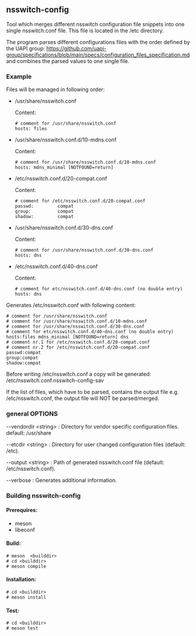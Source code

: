 ## nsswitch-config

Tool which merges different nsswitch configuration file snippets into one single
nsswitch.conf file. This file is located in the /etc directory.

The program parses different configurations files with the order defined by the
UAPI group:
https://github.com/uapi-group/specifications/blob/main/specs/configuration_files_specification.md
and combines the parsed values to one single file.

### Example

Files will be managed in following order:

* /usr/share/nsswitch.conf

  Content:
  ```
  # comment for /usr/share/nsswitch.conf
  hosts: files
  ```

* /usr/share/nsswitch.conf.d/10-mdns.conf

  Content:
  ```
  # comment for /usr/share/nsswitch.conf.d/10-mdns.conf
  hosts: mdns_minimal [NOTFOUND=return]
  ```

* /etc/nsswitch.conf.d/20-compat.conf

  Content:
  ```
  # comment for /etc/nsswitch.conf.d/20-compat.conf
  passwd:         compat
  group:          compat
  shadow:         compat
  ```

* /usr/share/nsswitch.conf.d/30-dns.conf

  Content:
  ```
  # comment for /usr/share/nsswitch.conf.d/30-dns.conf
  hosts: dns
  ```

* /etc/nsswitch.conf.d/40-dns.conf

  Content:
  ```
  # comment for etc/nsswitch.conf.d/40-dns.conf (no double entry)
  hosts: dns
  ```
  
Generates /etc/nsswitch.conf with following content:

```
# comment for /usr/share/nsswitch.conf
# comment for /usr/share/nsswitch.conf.d/10-mdns.conf
# comment for /usr/share/nsswitch.conf.d/30-dns.conf
# comment for etc/nsswitch.conf.d/40-dns.conf (no double entry)
hosts:files mdns_minimal [NOTFOUND=return] dns
# comment nr.1 for /etc/nsswitch.conf.d/20-compat.conf
# comment nr.2 for /etc/nsswitch.conf.d/20-compat.conf
passwd:compat
group:compat
shadow:compat
```

Before writing /etc/nsswitch.conf a copy will be generated:
/etc/nsswitch.conf.nsswitch-config-sav

If the list of files, which have to be parsed, contains the output file
e.g. /etc/nsswitch.conf, the output file will NOT be parsed/merged.


### general OPTIONS

--vendordir \<string\> :
  Directory for vendor specific configuration files.
  default: /usr/share

--etcdir \<string\> :
  Directory for user changed configuration files (default: /etc).

--output \<string\> :
  Path of generated nsswitch.conf file (default: /etc/nsswitch.conf).

--verbose :
  Generates additional information.

### Building nsswitch-config

#### Prerequires:
* meson
* libeconf

#### Build:
```
# meson  <builddir>
# cd <builddir>
# meson compile
```

#### Installation:
```
# cd <builddir>
# meson install
```

#### Test:
```
# cd <builddir>
# meson test
```

